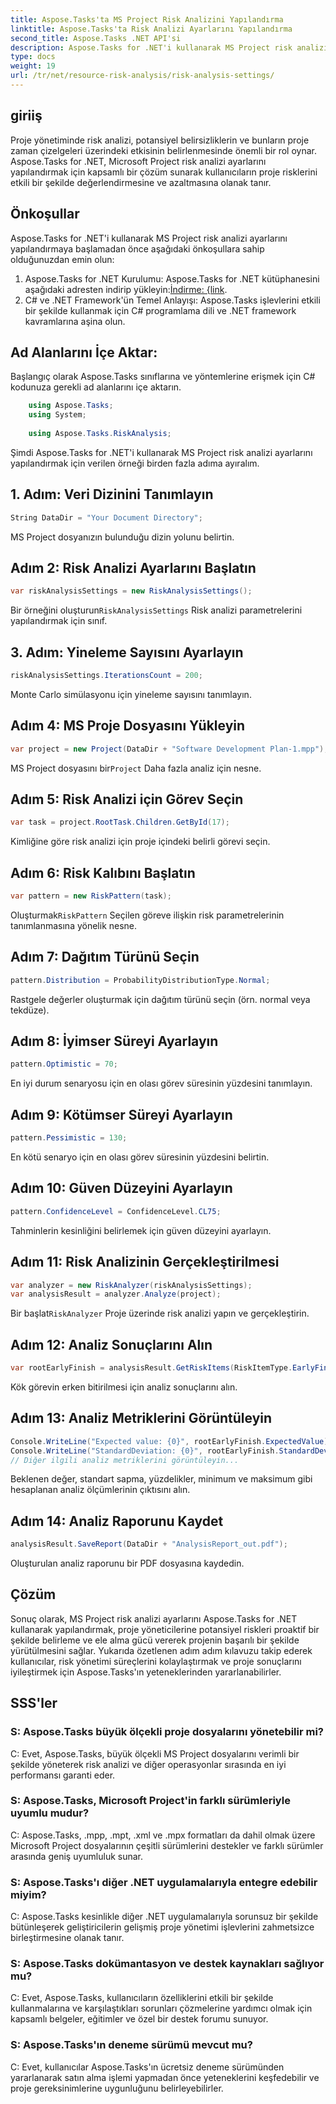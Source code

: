 ```yaml
---
title: Aspose.Tasks'ta MS Project Risk Analizini Yapılandırma
linktitle: Aspose.Tasks'ta Risk Analizi Ayarlarını Yapılandırma
second_title: Aspose.Tasks .NET API'si
description: Aspose.Tasks for .NET'i kullanarak MS Project risk analizi ayarlarını nasıl yapılandıracağınızı öğrenin. Gelişmiş risk değerlendirme teknikleriyle proje yönetimi verimliliğini artırın.
type: docs
weight: 19
url: /tr/net/resource-risk-analysis/risk-analysis-settings/
---
```

## giriiş
Proje yönetiminde risk analizi, potansiyel belirsizliklerin ve bunların proje zaman çizelgeleri üzerindeki etkisinin belirlenmesinde önemli bir rol oynar. Aspose.Tasks for .NET, Microsoft Project risk analizi ayarlarını yapılandırmak için kapsamlı bir çözüm sunarak kullanıcıların proje risklerini etkili bir şekilde değerlendirmesine ve azaltmasına olanak tanır.
## Önkoşullar

Aspose.Tasks for .NET'i kullanarak MS Project risk analizi ayarlarını yapılandırmaya başlamadan önce aşağıdaki önkoşullara sahip olduğunuzdan emin olun:
1.  Aspose.Tasks for .NET Kurulumu: Aspose.Tasks for .NET kütüphanesini aşağıdaki adresten indirip yükleyin:[İndirme: {link](https://releases.aspose.com/tasks/net/).
2. C# ve .NET Framework'ün Temel Anlayışı: Aspose.Tasks işlevlerini etkili bir şekilde kullanmak için C# programlama dili ve .NET framework kavramlarına aşina olun.

## Ad Alanlarını İçe Aktar:
Başlangıç olarak Aspose.Tasks sınıflarına ve yöntemlerine erişmek için C# kodunuza gerekli ad alanlarını içe aktarın.
```csharp
    using Aspose.Tasks;
    using System;
    
    using Aspose.Tasks.RiskAnalysis;
```

Şimdi Aspose.Tasks for .NET'i kullanarak MS Project risk analizi ayarlarını yapılandırmak için verilen örneği birden fazla adıma ayıralım.
## 1. Adım: Veri Dizinini Tanımlayın
```csharp
String DataDir = "Your Document Directory";
```
MS Project dosyanızın bulunduğu dizin yolunu belirtin.
## Adım 2: Risk Analizi Ayarlarını Başlatın
```csharp
var riskAnalysisSettings = new RiskAnalysisSettings();
```
 Bir örneğini oluşturun`RiskAnalysisSettings` Risk analizi parametrelerini yapılandırmak için sınıf.
## 3. Adım: Yineleme Sayısını Ayarlayın
```csharp
riskAnalysisSettings.IterationsCount = 200;
```
Monte Carlo simülasyonu için yineleme sayısını tanımlayın.
## Adım 4: MS Proje Dosyasını Yükleyin
```csharp
var project = new Project(DataDir + "Software Development Plan-1.mpp");
```
 MS Project dosyasını bir`Project` Daha fazla analiz için nesne.
## Adım 5: Risk Analizi için Görev Seçin
```csharp
var task = project.RootTask.Children.GetById(17);
```
Kimliğine göre risk analizi için proje içindeki belirli görevi seçin.
## Adım 6: Risk Kalıbını Başlatın
```csharp
var pattern = new RiskPattern(task);
```
 Oluşturmak`RiskPattern` Seçilen göreve ilişkin risk parametrelerinin tanımlanmasına yönelik nesne.
## Adım 7: Dağıtım Türünü Seçin
```csharp
pattern.Distribution = ProbabilityDistributionType.Normal;
```
Rastgele değerler oluşturmak için dağıtım türünü seçin (örn. normal veya tekdüze).
## Adım 8: İyimser Süreyi Ayarlayın
```csharp
pattern.Optimistic = 70;
```
En iyi durum senaryosu için en olası görev süresinin yüzdesini tanımlayın.
## Adım 9: Kötümser Süreyi Ayarlayın
```csharp
pattern.Pessimistic = 130;
```
En kötü senaryo için en olası görev süresinin yüzdesini belirtin.
## Adım 10: Güven Düzeyini Ayarlayın
```csharp
pattern.ConfidenceLevel = ConfidenceLevel.CL75;
```
Tahminlerin kesinliğini belirlemek için güven düzeyini ayarlayın.
## Adım 11: Risk Analizinin Gerçekleştirilmesi
```csharp
var analyzer = new RiskAnalyzer(riskAnalysisSettings);
var analysisResult = analyzer.Analyze(project);
```
 Bir başlat`RiskAnalyzer` Proje üzerinde risk analizi yapın ve gerçekleştirin.
## Adım 12: Analiz Sonuçlarını Alın
```csharp
var rootEarlyFinish = analysisResult.GetRiskItems(RiskItemType.EarlyFinish).Get(project.RootTask);
```
Kök görevin erken bitirilmesi için analiz sonuçlarını alın.
## Adım 13: Analiz Metriklerini Görüntüleyin
```csharp
Console.WriteLine("Expected value: {0}", rootEarlyFinish.ExpectedValue);
Console.WriteLine("StandardDeviation: {0}", rootEarlyFinish.StandardDeviation);
// Diğer ilgili analiz metriklerini görüntüleyin...
```
Beklenen değer, standart sapma, yüzdelikler, minimum ve maksimum gibi hesaplanan analiz ölçümlerinin çıktısını alın.
## Adım 14: Analiz Raporunu Kaydet
```csharp
analysisResult.SaveReport(DataDir + "AnalysisReport_out.pdf");
```
Oluşturulan analiz raporunu bir PDF dosyasına kaydedin.

## Çözüm
Sonuç olarak, MS Project risk analizi ayarlarını Aspose.Tasks for .NET kullanarak yapılandırmak, proje yöneticilerine potansiyel riskleri proaktif bir şekilde belirleme ve ele alma gücü vererek projenin başarılı bir şekilde yürütülmesini sağlar. Yukarıda özetlenen adım adım kılavuzu takip ederek kullanıcılar, risk yönetimi süreçlerini kolaylaştırmak ve proje sonuçlarını iyileştirmek için Aspose.Tasks'ın yeteneklerinden yararlanabilirler.
## SSS'ler
### S: Aspose.Tasks büyük ölçekli proje dosyalarını yönetebilir mi?
C: Evet, Aspose.Tasks, büyük ölçekli MS Project dosyalarını verimli bir şekilde yöneterek risk analizi ve diğer operasyonlar sırasında en iyi performansı garanti eder.
### S: Aspose.Tasks, Microsoft Project'in farklı sürümleriyle uyumlu mudur?
C: Aspose.Tasks, .mpp, .mpt, .xml ve .mpx formatları da dahil olmak üzere Microsoft Project dosyalarının çeşitli sürümlerini destekler ve farklı sürümler arasında geniş uyumluluk sunar.
### S: Aspose.Tasks'ı diğer .NET uygulamalarıyla entegre edebilir miyim?
C: Aspose.Tasks kesinlikle diğer .NET uygulamalarıyla sorunsuz bir şekilde bütünleşerek geliştiricilerin gelişmiş proje yönetimi işlevlerini zahmetsizce birleştirmesine olanak tanır.
### S: Aspose.Tasks dokümantasyon ve destek kaynakları sağlıyor mu?
C: Evet, Aspose.Tasks, kullanıcıların özelliklerini etkili bir şekilde kullanmalarına ve karşılaştıkları sorunları çözmelerine yardımcı olmak için kapsamlı belgeler, eğitimler ve özel bir destek forumu sunuyor.
### S: Aspose.Tasks'ın deneme sürümü mevcut mu?
C: Evet, kullanıcılar Aspose.Tasks'ın ücretsiz deneme sürümünden yararlanarak satın alma işlemi yapmadan önce yeteneklerini keşfedebilir ve proje gereksinimlerine uygunluğunu belirleyebilirler.